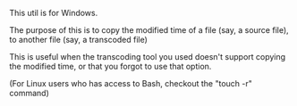 This util is for Windows.

The purpose of this is to copy the modified time of a file (say, a source file), to another file (say, a transcoded file)


This is useful when the transcoding tool you used doesn't support copying the modified time, or that you forgot to use that option.

(For Linux users who has access to Bash, checkout the "touch -r" command)
